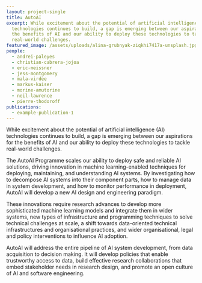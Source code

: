 ```yaml
---
layout: project-single
title: AutoAI
excerpt: While excitement about the potential of artificial intelligence (AI)
  technologies continues to build, a gap is emerging between our aspirations for
  the benefits of AI and our ability to deploy these technologies to tackle
  real-world challenges.
featured_image: /assets/uploads/alina-grubnyak-ziqkhi7417a-unsplash.jpg
people:
  - andrei-paleyes
  - christian-cabrera-jojoa
  - eric-meissner
  - jess-montgomery
  - mala-virdee
  - markus-kaiser
  - morine-amutorine
  - neil-lawrence
  - pierre-thodoroff
publications:
  - example-publication-1
---
```

While excitement about the potential of artificial intelligence (AI) technologies continues to build, a gap is emerging between our aspirations for the benefits of AI and our ability to deploy these technologies to tackle real-world challenges.

The AutoAI Programme scales our ability to deploy safe and reliable AI solutions, driving innovation in machine learning-enabled techniques for deploying, maintaining, and understanding AI systems. By investigating how to decompose AI systems into their component parts, how to manage data in system development, and how to monitor performance in deployment, AutoAI will develop a new AI design and engineering paradigm.

These innovations require research advances to develop more sophisticated machine learning models and integrate them in wider systems, new types of infrastructure and programming techniques to solve technical challenges at scale, a shift towards data-oriented technical infrastructures and organisational practices, and wider organisational, legal and policy interventions to influence AI adoption. 

AutoAI will address the entire pipeline of AI system development, from data acquisition to decision making. It will develop policies that enable trustworthy access to data, build effective research collaborations that embed stakeholder needs in research design, and promote an open culture of AI and software engineering.